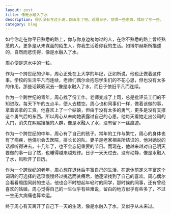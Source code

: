 ```yaml
---
layout: post
title: 像是水融入了水
description: 很久没有写过小说，四五年了吧。近段日子，觉得一些东西，揉碎了写一些。
category: blog
---
```


如今你走在你平日熟悉的路上，你与你身边匆匆过的人，在你不熟悉的路上曾经熟悉的人，更多是从未谋面的陌生人，你我生活着你我的生活。如博尔赫斯所描述的，自然而悲伤得，像是水融入了水。

周心便是这水中的一粒。

作为一个跨世纪的少年，周心正处在上大学的年纪，正如所说，他也正做着这件事。学校的生活平凡而连续，老师们偶尔会抱怨学生们的不花心思，但也没有太多的作用，那些话簌簌沉去--像是水融入了水，而日子依旧平凡而连续。

作为一个跨世纪的青年，周心找了份工作。老师变成了上司，总是批评员工们的不知进取，每天下午的五点半，便人去楼空。周心也和同事们一样，做着该做的事，拿着该拿的工资。他喜欢上了一个姑娘，但由于没有太多的勇气，更多是没有支撑这个勇气后的东西。所以周心从未向她表露过自己的心思，他每天看她走出公司的大门，消失在熙熙攘攘的人群，像是水融入了水，没有留下一丝痕迹。

作为一个跨世纪的中年，周心有了自己的孩子。常年的工作与繁忙，周心的身体也有了病疾，他偶尔会去医院，排长长的队。妻子是老家相亲所结识的，他对她说的话都听得进去，十几年了，也不会忘记重要的节日。而现在，他越来越对自己明天要做的事一目了然，也睡得越来越规律。日子一天天过去，没有动静，像是水融入了水，风吹开了日历。

作为一个跨世纪的老年，周心想在退休后丰富自己的生活，在退休前定义丰富这个词语的可选择的选项慢慢经过挑选而贫瘠后，他逐渐找到了自己的喜欢。周心偶尔会看看周围同龄的生活，他也会不时想起年轻时的同学，那时候的同事，还有曾经喜欢的姑娘。周心觉得自己的一生似乎有些难说，留白的地方似乎有些多了，不过一生无大病痛也算幸运。

终于周心有天离开了自己下一天的生活，像是水融入了水，又似乎从未来过。